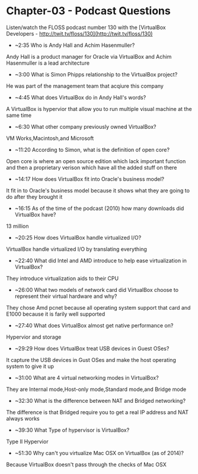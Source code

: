 # Chapter-03 - Podcast Questions

Listen/watch the FLOSS podcast number 130 with the [VirtualBox Developers - http://twit.tv/floss/130](http://twit.tv/floss/130)

* ~2:35 Who is Andy Hall and Achim Hasenmuller?

Andy Hall is a product manager for Oracle via VirtualBox and Achim Hasenmuller is a lead architecture

* ~3:00 What is Simon Phipps relationship to the VirtualBox project?

He was part of the management team that acqiure this company

* ~4:45 What does VirtualBox do in Andy Hall's words?

A VirtualBox is hypervior that allow you to run multiple visual machine at the same time

* ~6:30 What other company previously owned VirtualBox?

VM Works,Macintosh,and Microsoft

* ~11:20 According to Simon, what is the definition of open core?

Open core is where an open source edition which lack important function and then a proprietary verison which have all the added stuff on there

* ~14:17 How does VirtualBox fit into Oracle's business model?

It fit in to Oracle's business model because it shows what they are going to do after they brought it

* ~16:15 As of the time of the podcast (2010) how many downloads did VirtualBox have?

13 million

* ~20:25 How does VirtualBox handle virtualized I/O?

VirtualBox handle virtualized I/O by translating everything

* ~22:40 What did Intel and AMD introduce to help ease virtualization in VirtualBox?

They introduce virtualization aids to their CPU

* ~26:00 What two models of network card did VirtualBox choose to represent their virtual hardware and why?

They chose Amd pcnet because all operating system support that card and E1000 because it is farily well supported 

* ~27:40 What does VirtualBox almost get native performance on?

Hypervior and storage

* ~29:29 How does VirtualBox treat USB devices in Guest OSes?

It capture the USB devices in Gust OSes and make the host operating system to give it up

* ~31:00 What are 4 virtual networking modes in VirtualBox?

They are Internal mode,Host-only mode,Standard mode,and Bridge mode

* ~32:30 What is the difference between NAT and Bridged networking?

The difference is that Bridged require you to get a real IP address and NAT always works

* ~39:30 What Type of hypervisor is VirtualBox?

Type II Hypervior

* ~51:30 Why can't you virtualize Mac OSX on VirtualBox (as of 2014)?

Because VirtualBox doesn't pass through the checks of Mac OSX
